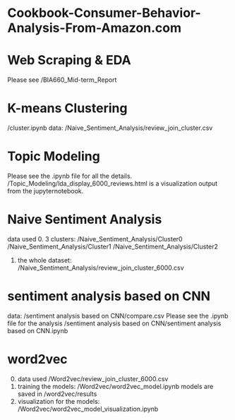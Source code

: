 # Cookbook-Consumer-Behavior-Analysis-From-Amazon.com

# Web Scraping & EDA
Please see
/BIA660_Mid-term_Report

# K-means Clustering
/cluster.ipynb
data:
/Naive_Sentiment_Analysis/review_join_cluster.csv

# Topic Modeling
Please see the .ipynb file for all the details.
/Topic_Modeling/lda_display_6000_reviews.html is a visualization output from the jupyternotebook.


# Naive Sentiment Analysis
data used
0. 3 clusters:
/Naive_Sentiment_Analysis/Cluster0
/Naive_Sentiment_Analysis/Cluster1
/Naive_Sentiment_Analysis/Cluster2
1. the whole dataset:
/Naive_Sentiment_Analysis/review_join_cluster_6000.csv

# sentiment analysis based on CNN
data:
/sentiment analysis based on CNN/compare.csv
Please see the .ipynb file for the analysis
/sentiment analysis based on CNN/sentiment analysis based on CNN.ipynb

# word2vec
0. data used
/Word2vec/review_join_cluster_6000.csv
1. training the models:
/Word2vec/word2vec_model.ipynb
models are saved in /word2vec/results
2. visualization for the models:
/Word2vec/word2vec_model_visualization.ipynb
